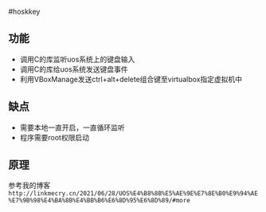 #hoskkey

## 功能

  - 调用C的库监听uos系统上的键盘输入
  - 调用C的库给uos系统发送键盘事件
  - 利用VBoxManage发送ctrl+alt+delete组合键至virtualbox指定虚拟机中

## 缺点
  - 需要本地一直开启，一直循环监听
  - 程序需要root权限启动    

## 原理

参考我的博客`http://linkmecry.cn/2021/06/28/UOS%E4%B8%8B%E5%AE%9E%E7%8E%B0%E9%94%AE%E7%9B%98%E4%BA%8B%E4%BB%B6%E6%8D%95%E6%8D%89/#more`
